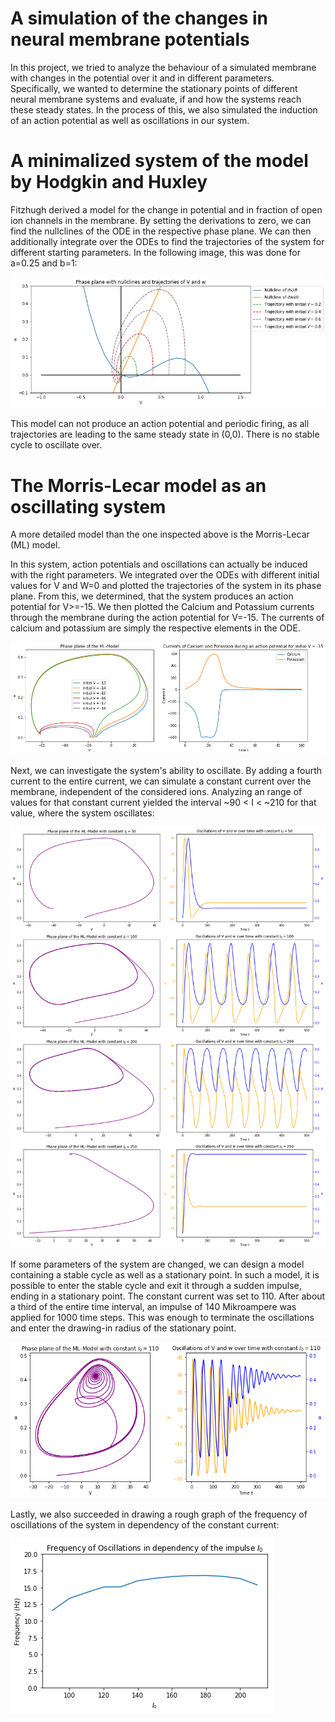 # A simulation of the changes in neural membrane potentials
In this project, we tried to analyze the behaviour of a simulated membrane with changes in the potential over it and in different parameters. Specifically, we wanted to determine the stationary points of different neural membrane systems and evaluate, if and how the systems reach these steady states. In the process of this, we also simulated the induction of an action potential as well as oscillations in our system. 

# A minimalized system of the model by Hodgkin and Huxley
Fitzhugh derived a model for the change in potential and in fraction of open ion channels in the membrane. By setting the derivations to zero, we can find the nullclines of the ODE in the respective phase plane. 
We can then additionally integrate over the ODEs to find the trajectories of the system for different starting parameters. In the following image, this was done for a=0.25 and b=1:

![Nullclines](pictures/Nullclines.png)

This model can not produce an action potential and periodic firing, as all trajectories are leading to the same steady state in (0,0). There is no stable cycle to oscillate over.

# The Morris-Lecar model as an oscillating system
A more detailed model than the one inspected above is the Morris-Lecar (ML) model. 

In this system, action potentials and oscillations can actually be induced with the right parameters. We integrated over the ODEs with different initial values for V and W=0 and plotted the trajectories of the system in its phase plane. From this, we determined, that the system produces an action potential for V>=-15. We then plotted the Calcium and Potassium currents through the membrane during the action potential for V=-15. The currents of calcium and potassium are simply the respective elements in the ODE.

![Action potential inside the ML model](pictures/action_potential.png)

Next, we can investigate the system's ability to oscillate. By adding a fourth current to the entire current, we can simulate a constant current over the membrane, independent of the considered ions. Analyzing an range of values for that constant current yielded the interval ~90 < I < ~210 for that value, where the system oscillates:

![Oscillations inside the ML model](pictures/oscillations.png)

If some parameters of the system are changed, we can design a model containing a stable cycle as well as a stationary point. In such a model, it is possible to enter the stable cycle and exit it through a sudden impulse, ending in a stationary point. The constant current was set to 110. After about a third of the entire time interval, an impulse of 140 Mikroampere was applied for 1000 time steps. This was enough to terminate the oscillations and enter the drawing-in radius of the stationary point. 

![Termination of oscillations through sudden impulse, which ends in a black hole-like steady state](pictures/black_hole.png)

Lastly, we also succeeded in drawing a rough graph of the frequency of oscillations of the system in dependency of the constant current:

![Frequency of oscillations in dependency of constant current](pictures/frequency.png)